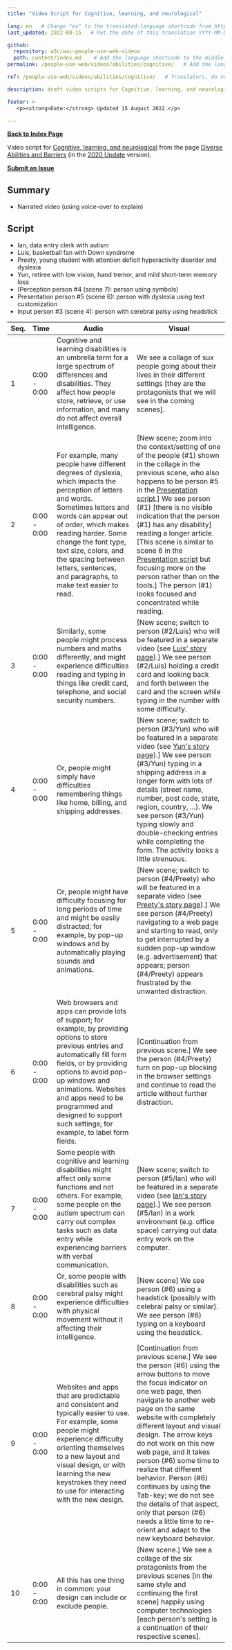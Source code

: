```yaml
---
title: "Video Script for Cognitive, learning, and neurological"

lang: en   # Change "en" to the translated-language shortcode from https://www.iana.org/assignments/language-subtag-registry/language-subtag-registry
last_updated: 2022-08-15   # Put the date of this translation YYYY-MM-DD (with month in the middle)

github:
  repository: w3c/wai-people-use-web-videos
  path: content/index.md    # Add the language shortcode to the middle of the filename, for example: content/index.fr.md
permalink: /people-use-web/videos/abilities/cognitive/   # Add the language shortcode to the end, with no slash at end, for example: /link/to/page/fr

ref: /people-use-web/videos/abilities/cognitive/   # Translators, do not change this

description: draft video scripts for Cognitive, learning, and neurological from the WAI resource "How People with Disabilities Use the Web"

footer: >
   <p><strong>Date:</strong> Updated 15 August 2022.</p>

---
```


**[Back to Index Page](../../)**

Video script for [Cognitive, learning, and neurological](https://deploy-preview-113--wai-people-use-web.netlify.app/people-use-web/abilities-barriers-cognitive/) from the page [Diverse Abilities and Barriers](https://deploy-preview-113--wai-people-use-web.netlify.app/people-use-web/abilities-barriers/) (in the [2020 Update](https://github.com/w3c/wai-people-use-web/wiki/Persona-development) version).

**[Submit an Issue](https://github.com/w3c/wai-people-use-web-videos/issues/new?title=[Cognitive])**

## Summary

* Narrated video (using voice-over to explain)

## Script

* Ian, data entry clerk with autism
* Luis, basketball fan with Down syndrome
* Preety, young student with attention deficit hyperactivity disorder and dyslexia 
* Yun, retiree with low vision, hand tremor, and mild short-term memory loss
* (Perception person #4 (scene 7): person using symbols)
* Presentation person #5 (scene 6): person with dyslexia using text customization
* Input person #3 (scene 4): person with cerebral palsy using headstick


| Seq. | Time | Audio | Visual |
| --- | --- | --- | --- |
| 1 | 0:00 - 0:00 | Cognitive and learning disabilities is an umbrella term for a large spectrum of differences and disabilities. They affect how people store, retrieve, or use information, and many do not affect overall intelligence. | We see a collage of sux people going about their lives in their different settings [they are the protagonists that we will see in the coming scenes]. |
| 2 | 0:00 - 0:00 | For example, many people have different degrees of dyslexia, which impacts the perception of letters and words. Sometimes letters and words can appear out of order, which makes reading harder. Some change the font type, text size, colors, and the spacing between letters, sentences, and paragraphs, to make text easier to read. | [New scene; zoom into the context/setting of one of the people (#1) shown in the collage in the previous scene, who also happens to be person #5 in the [Presentation script](https://wai-people-use-web-videos.netlify.app/people-use-web/videos/tools/presentation/).] We see person (#1) [there is no visible indication that the person (#1) has any disability] reading a longer article. [This scene is similar to scene 6 in the [Presentation script](https://wai-people-use-web-videos.netlify.app/people-use-web/videos/tools/presentation/) but focusing more on the person rather than on the tools.] The person (#1) looks focused and concentrated while reading. |
| 3 | 0:00 - 0:00 | Similarly, some people might process numbers and maths differently, and might experience difficulties reading and typing in things like credit card, telephone, and social security numbers. | [New scene; switch to person (#2/Luis) who will be featured in a separate video (see [Luis' story page](https://deploy-preview-113--wai-people-use-web.netlify.app/people-use-web/user-stories-five/)).] We see person (#2/Luis) holding a credit card and looking back and forth between the card and the screen while typing in the number with some difficulty. |
| 4 | 0:00 - 0:00 | Or, people might simply have difficulties remembering things like home, billing, and shipping addresses. | [New scene; switch to person (#3/Yun) who will be featured in a separate video (see [Yun's story page](https://deploy-preview-113--wai-people-use-web.netlify.app/people-use-web/user-stories-nine/)).] We see person (#3/Yun) typing in a shipping address in a longer form with lots of details (street name, number, post code, state, region, country, ...). We see person (#3/Yun) typing slowly and double-checking entries while completing the form. The activity looks a little strenuous. |
| 5 | 0:00 - 0:00 | Or, people might have difficulty focusing for long periods of time and might be easily distracted; for example, by pop-up windows and by automatically playing sounds and animations. | [New scene; switch to person (#4/Preety) who will be featured in a separate video (see [Preety's story page](https://deploy-preview-113--wai-people-use-web.netlify.app/people-use-web/user-stories-eight/)).] We see person (#4/Preety) navigating to a web page and starting to read, only to get interrupted by a sudden pop-up window (e.g. advertisement) that appears; person (#4/Preety) appears frustrated by the unwanted distraction. |
| 6 | 0:00 - 0:00 | Web browsers and apps can provide lots of support; for example, by providing options to store previous entries and automatically fill form fields, or by providing options to avoid pop-up windows and animations. Websites and apps need to be programmed and designed to support such settings; for example, to label form fields. | [Continuation from previous scene.] We see the person (#4/Preety) turn on pop-up blocking in the browser settings and continue to read the article without further distraction. |
| 7 | 0:00 - 0:00 | Some people with cognitive and learning disabilities might affect only some functions and not others. For example, some people on the autism spectrum can carry out complex tasks such as data entry while experiencing barriers with verbal communication. | [New scene; switch to person (#5/Ian) who will be featured in a separate video (see [Ian's story page](https://deploy-preview-113--wai-people-use-web.netlify.app/people-use-web/user-stories-two/)).] We see person (#5/Ian) in a work environment (e.g. office space) carrying out data entry work on the computer. |
| 8 | 0:00 - 0:00 | Or, some people with disabilities such as cerebral palsy might experience difficulties with physical movement without it affecting their intelligence. | [New scene] We see person (#6) using a headstick (possibly with celebral palsy or similar). We see person (#6) typing on a keyboard using the headstick. |
| 9 | 0:00 - 0:00 | Websites and apps that are predictable and consistent and typically easier to use. For example, some people might experience difficulty orienting themselves to a new layout and visual design, or with learning the new keystrokes they need to use for interacting with the new design. | [Continuation from previous scene.] We see the person (#6) using the arrow buttons to move the focus indicator on one web page, then navigate to another web page on the same website with completely different layout and visual design. The arrow keys do not work on this new web page, and it takes person (#6) some time to realize that different behavior. Person (#6) continues by using the Tab-key; we do not see the details of that aspect, only that person (#6) needs a little time to re-orient and adapt to the new keyboard behavior. |
| 10 | 0:00 - 0:00 | All this has one thing in common: your design can include or exclude people. | [New scene.] We see a collage of the six protagonists from the previous scenes [in the same style and continuing the first scene] happily using computer technologies [each person's setting is a continuation of their respective scenes]. |

